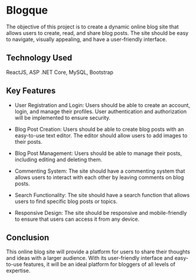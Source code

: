 # Blogque

The objective of this project is to create a dynamic online blog site that allows users to create, read, and share blog posts. The site should be easy to navigate, visually appealing, and have a user-friendly interface.

## Technology Used

ReactJS, ASP .NET Core, MySQL, Bootstrap

## Key Features

- User Registration and Login: Users should be able to create an account, login, and manage their profiles. User authentication and authorization will be implemented to ensure security.

- Blog Post Creation: Users should be able to create blog posts with an easy-to-use text editor. The editor should allow users to add images to their posts.

- Blog Post Management: Users should be able to manage their posts, including editing and deleting them.

- Commenting System: The site should have a commenting system that allows users to interact with each other by leaving comments on blog posts.

- Search Functionality: The site should have a search function that allows users to find specific blog posts or topics.

- Responsive Design: The site should be responsive and mobile-friendly to ensure that users can access it from any device.

## Conclusion

This online blog site will provide a platform for users to share their thoughts and ideas with a larger audience. With its user-friendly interface and easy-to-use features, it will be an ideal platform for bloggers of all levels of expertise.